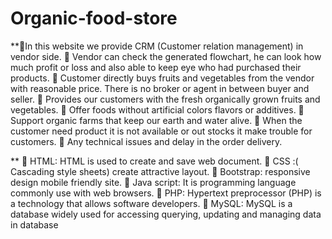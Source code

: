 # Organic-food-store
**In this website we provide CRM (Customer relation management) in vendor side.  Vendor can check the generated flowchart, he can look how much profit or loss and also able to keep eye who had purchased their products.  Customer directly buys fruits and vegetables from the vendor with reasonable price. There is no broker or agent in between buyer and seller.  Provides our customers with the fresh organically grown fruits and vegetables.  Offer foods without artificial colors flavors or additives.  Support organic farms that keep our earth and water alive.  When the customer need product it is not available or out stocks it make trouble for customers.  Any technical issues and delay in the order delivery.

**  HTML: HTML is used to create and save web document.  CSS :( Cascading style sheets) create attractive layout.  Bootstrap: responsive design mobile friendly site.  Java script: It is programming language commonly use with web browsers.  PHP: Hypertext preprocessor (PHP) is a technology that allows software developers.  MySQL: MySQL is a database widely used for accessing querying, updating and managing data in database

